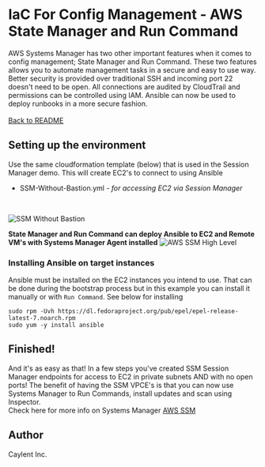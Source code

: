 # IaC For Config Management - AWS State Manager and Run Command

AWS Systems Manager has two other important features when it comes to config management; State Manager and Run Command. These two features allows you to automate management tasks in a secure and easy to use way. Better security is provided over traditional SSH and incoming port 22 doesn't need to be open. All connections are audited by CloudTrail and permissions can be controlled using IAM. Ansible can now be used to deploy runbooks in a more secure fashion.
<br />
<br />
[Back to README](../README.md)


## Setting up the environment

Use the same cloudformation template (below) that is used in the Session Manager demo. This will create EC2's to connect to using Ansible <br />
* SSM-Without-Bastion.yml *- for accessing EC2 via Session Manager*
<br />

![SSM Without Bastion](https://user-images.githubusercontent.com/90650872/137347013-349e1139-a523-4fdf-a4c3-1b4d78e8041d.png)

**State Manager and Run Command can deploy Ansible to EC2 and Remote VM's with Systems Manager Agent installed**
![AWS SSM High Level](https://user-images.githubusercontent.com/90650872/137359824-852ab878-5015-4b8f-81f0-a84851e7b818.png)



### Installing Ansible on target instances
Ansible must be installed on the EC2 instances you intend to use. That can be done during the bootstrap process but in this example you can install it manually or with `Run Command`. See below for installing

`sudo rpm -Uvh https://dl.fedoraproject.org/pub/epel/epel-release-latest-7.noarch.rpm`<br />
`sudo yum -y install ansible`



## Finished!

And it's as easy as that! In a few steps you've created SSM Session Manager endpoints for access to EC2 in private subnets AND with no open ports!
The benefit of having the SSM VPCE's is that you can now use Systems Manager to Run Commands, install updates and scan using Inspector.<br />
Check here for more info on Systems Manager [AWS SSM](https://docs.aws.amazon.com/systems-manager/latest/userguide/what-is-systems-manager.html)

## Author
Caylent Inc.






